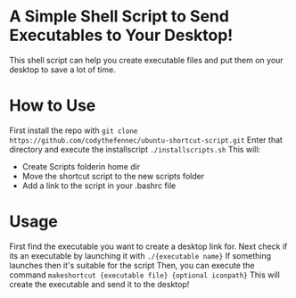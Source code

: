 # A Simple Shell Script to Send Executables to Your Desktop!
This shell script can help you create executable files and put them on your desktop to save a lot of time.

# How to Use
First install the repo with ``git clone https://github.com/codythefennec/ubuntu-shortcut-script.git``
Enter that directory and execute the installscript ``./installscripts.sh``
This will:
 - Create Scripts folderin home dir
 - Move the shortcut script to the new scripts folder
 - Add a link to the script in your .bashrc file

# Usage
First find the executable you want to create a desktop link for.
Next check if its an executable by launching it with ``./{executable name}``
If something launches then it's suitable for the script
Then, you can execute the command ``makeshortcut {executable file} {optional iconpath}``
This will create the executable and send it to the desktop!
